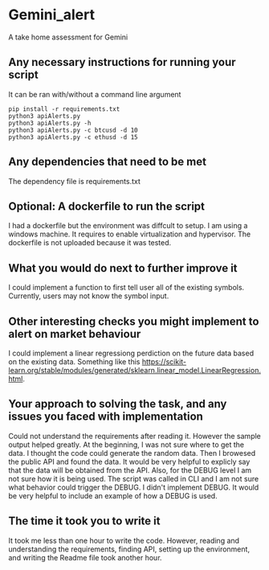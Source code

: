 # Gemini_alert
A take home assessment for Gemini

## Any necessary instructions for running your script
It can be ran with/without a command line argument
```
pip install -r requirements.txt
python3 apiAlerts.py
python3 apiAlerts.py -h
python3 apiAlerts.py -c btcusd -d 10
python3 apiAlerts.py -c ethusd -d 15
```

## Any dependencies that need to be met
The dependency file is requirements.txt

## Optional: A dockerfile to run the script
I had a dockerfile but the environment was diffcult to setup. I am using a windows machine. It requires to enable virtualization and hypervisor. The dockerfile is not uploaded because it was tested.

## What you would do next to further improve it
I could implement a function to first tell user all of the existing symbols. Currently, users may not know the symbol input.


## Other interesting checks you might implement to alert on market behaviour
I could implement a linear regressiong perdiction on the future data based on the existing data. Something like this https://scikit-learn.org/stable/modules/generated/sklearn.linear_model.LinearRegression.html.

## Your approach to solving the task, and any issues you faced with implementation
Could not understand the requirements after reading it. However the sample output helped greatly. At the beginning, I was not sure where to get the data. I thought the code could generate the random data. Then I browesed the public API and found the data. It would be very helpful to explicly say that the data will be obtained from the API. Also, for the DEBUG level I am not sure how it is being used. The script was called in CLI and I am not sure what behavior could trigger the DEBUG. I didn't implement DEBUG. It would be very helpful to include an example of how a DEBUG is used.

## The time it took you to write it
It took me less than one hour to write the code. However, reading and understanding the requirements, finding API, setting up the environment, and writing the Readme file took another hour.
